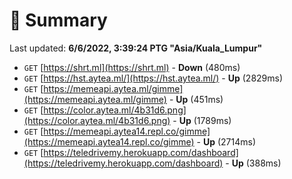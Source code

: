 # 📖 Summary
Last updated: **6/6/2022, 3:39:24 PTG "Asia/Kuala_Lumpur"**

- `GET` [https://shrt.ml](https://shrt.ml) - **Down** (480ms)
- `GET` [https://hst.aytea.ml/](https://hst.aytea.ml/) - **Up** (2829ms)
- `GET` [https://memeapi.aytea.ml/gimme](https://memeapi.aytea.ml/gimme) - **Up** (451ms)
- `GET` [https://color.aytea.ml/4b31d6.png](https://color.aytea.ml/4b31d6.png) - **Up** (1789ms)
- `GET` [https://memeapi.aytea14.repl.co/gimme](https://memeapi.aytea14.repl.co/gimme) - **Up** (2714ms)
- `GET` [https://teledrivemy.herokuapp.com/dashboard](https://teledrivemy.herokuapp.com/dashboard) - **Up** (388ms)
